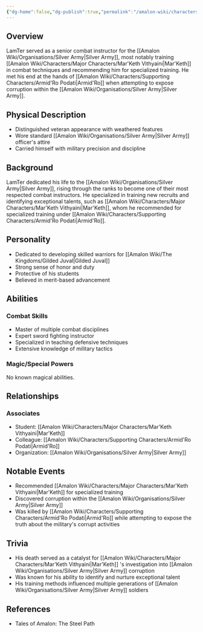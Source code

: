 ```yaml
---
{"dg-home":false,"dg-publish":true,"permalink":"/amalon-wiki/characters/minor-characters/lam-ter/","dgPassFrontmatter":true,"noteIcon":""}
---
```


## Overview
LamTer served as a senior combat instructor for the [[Amalon Wiki/Organisations/Silver Army\|Silver Army]], most notably training [[Amalon Wiki/Characters/Major Characters/Mar'Keth Vithyaini\|Mar'Keth]] in combat techniques and recommending him for specialized training. He met his end at the hands of [[Amalon Wiki/Characters/Supporting Characters/Armid'Ro Podati\|Armid'Ro]] when attempting to expose corruption within the [[Amalon Wiki/Organisations/Silver Army\|Silver Army]].

## Physical Description
- Distinguished veteran appearance with weathered features
- Wore standard [[Amalon Wiki/Organisations/Silver Army\|Silver Army]] officer's attire
- Carried himself with military precision and discipline

## Background
LamTer dedicated his life to the [[Amalon Wiki/Organisations/Silver Army\|Silver Army]], rising through the ranks to become one of their most respected combat instructors. He specialized in training new recruits and identifying exceptional talents, such as [[Amalon Wiki/Characters/Major Characters/Mar'Keth Vithyaini\|Mar'Keth]], whom he recommended for specialized training under [[Amalon Wiki/Characters/Supporting Characters/Armid'Ro Podati\|Armid'Ro]].

## Personality
- Dedicated to developing skilled warriors for [[Amalon Wiki/The Kingdoms/Gilded Juval\|Gilded Juval]]
- Strong sense of honor and duty
- Protective of his students
- Believed in merit-based advancement

## Abilities

### Combat Skills
- Master of multiple combat disciplines
- Expert sword fighting instructor
- Specialized in teaching defensive techniques
- Extensive knowledge of military tactics

### Magic/Special Powers
No known magical abilities.

## Relationships

### Associates
- Student: [[Amalon Wiki/Characters/Major Characters/Mar'Keth Vithyaini\|Mar'Keth]]
- Colleague: [[Amalon Wiki/Characters/Supporting Characters/Armid'Ro Podati\|Armid'Ro]]
- Organization: [[Amalon Wiki/Organisations/Silver Army\|Silver Army]]

## Notable Events
- Recommended [[Amalon Wiki/Characters/Major Characters/Mar'Keth Vithyaini\|Mar'Keth]] for specialized training
- Discovered corruption within the [[Amalon Wiki/Organisations/Silver Army\|Silver Army]]
- Was killed by [[Amalon Wiki/Characters/Supporting Characters/Armid'Ro Podati\|Armid'Ro]] while attempting to expose the truth about the military's corrupt activities

## Trivia
- His death served as a catalyst for [[Amalon Wiki/Characters/Major Characters/Mar'Keth Vithyaini\|Mar'Keth]] 's investigation into [[Amalon Wiki/Organisations/Silver Army\|Silver Army]] corruption
- Was known for his ability to identify and nurture exceptional talent
- His training methods influenced multiple generations of [[Amalon Wiki/Organisations/Silver Army\|Silver Army]] soldiers

## References
- Tales of Amalon: The Steel Path